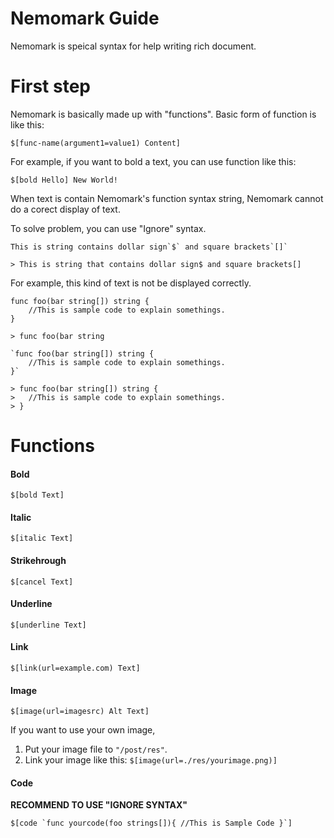 # Nemomark Guide
Nemomark is speical syntax for help writing rich document.

# First step 
Nemomark is basically made up with "functions". Basic form of function is like this:

``` 
$[func-name(argument1=value1) Content]
```

For example, if you want to bold a text, you can use function like this:
```
$[bold Hello] New World!
```

When text is contain Nemomark's function syntax string, Nemomark cannot do a corect display of text.

To solve problem, you can use "Ignore" syntax.
``` 
This is string contains dollar sign`$` and square brackets`[]`

> This is string that contains dollar sign$ and square brackets[]
```

For example, this kind of text is not be displayed correctly.
```
func foo(bar string[]) string {
    //This is sample code to explain somethings.
}

> func foo(bar string
```

```
`func foo(bar string[]) string {
    //This is sample code to explain somethings.
}`

> func foo(bar string[]) string {
>   //This is sample code to explain somethings.
> }
```

# Functions 

#### Bold
``` $[bold Text] ```

#### Italic 
``` $[italic Text] ```

#### Strikehrough
``` $[cancel Text] ```

#### Underline
``` $[underline Text] ```

#### Link
``` $[link(url=example.com) Text] ```

#### Image 
``` $[image(url=imagesrc) Alt Text] ```

If you want to use your own image, 
 1. Put your image file to ``"/post/res"``.
 2. Link your image like this: 
 ``` $[image(url=./res/yourimage.png)] ```

#### Code 
**RECOMMEND TO USE "IGNORE SYNTAX"**

``` $[code `func yourcode(foo strings[]){ //This is Sample Code }`] ```
